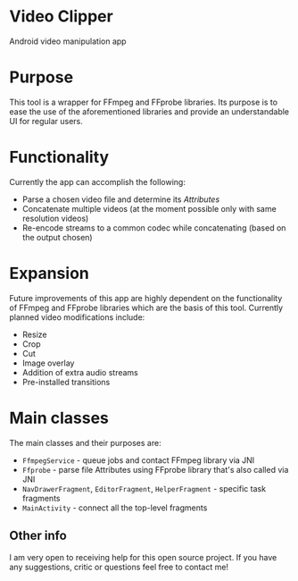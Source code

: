 # Video Clipper
Android video manipulation app

# Purpose
This tool is a wrapper for FFmpeg and FFprobe libraries. Its purpose is to ease the use of the aforementioned libraries and provide an understandable UI for regular users.

# Functionality
Currently the app can accomplish the following:
- Parse a chosen video file and determine its *Attributes*
- Concatenate multiple videos (at the moment possible only with same resolution videos)
- Re-encode streams to a common codec while concatenating (based on the output chosen)

# Expansion
Future improvements of this app are highly dependent on the functionality of FFmpeg and FFprobe libraries which are the basis of this tool. Currently planned video modifications include:
- Resize
- Crop
- Cut
- Image overlay
- Addition of extra audio streams
- Pre-installed transitions

# Main classes
The main classes and their purposes are:
- `FfmpegService` - queue jobs and contact FFmpeg library via JNI
- `Ffprobe` - parse file Attributes using FFprobe library that's also called via JNI
- `NavDrawerFragment`, `EditorFragment`, `HelperFragment` - specific task fragments
- `MainActivity` - connect all the top-level fragments

## Other info
I am very open to receiving help for this open source project.
If you have any suggestions, critic or questions feel free to contact me!

